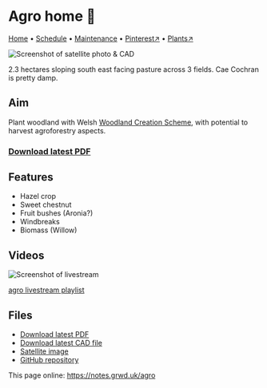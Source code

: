 # Agro home 🏡

[Home](https://notes.grwd.uk/agro/) • [Schedule](https://notes.grwd.uk/agro/schedule) • [Maintenance](https://notes.grwd.uk/agro/maintenance) • [Pinterest↗](https://pinterest.co.uk/NatureWorksGarden/agro) • [Plants↗](https://bit.ly/agro-plants)

![Screenshot of satellite photo & CAD](https://res.cloudinary.com/growdigital/image/upload/w_320/v1654357193/agro/agro-cad-3-field.jpg)

2.3 hectares sloping south east facing pasture across 3 fields. Cae Cochran is pretty damp.

## Aim

Plant woodland with Welsh [Woodland Creation Scheme](https://gov.wales/woodland-creation-planning-scheme-rules-booklet-html), with potential to harvest agroforestry aspects.

### [Download latest PDF](https://github.com/growdigital/agro/raw/main/agro.pdf)

## Features

* Hazel crop
* Sweet chestnut
* Fruit bushes (Aronia?)
* Windbreaks
* Biomass (Willow)

## Videos

![Screenshot of livestream](https://res.cloudinary.com/growdigital/image/upload/w_320/v1638362351/clifftop/clifftop-livestream.jpg)

[agro livestream playlist](https://bit.ly/agro-playlist)

## Files

* [Download latest PDF](https://github.com/growdigital/agro/raw/main/agro.pdf)
* [Download latest CAD file](https://downgit.github.io/#/home?url=https://github.com/growdigital/agro/blob/main/agro.dxf)
* [Satellite image](https://github.com/growdigital/agro/raw/main/satellite.jpg)
* [GitHub repository](https://github.com/growdigital/agro)

This page online: <https://notes.grwd.uk/agro>
